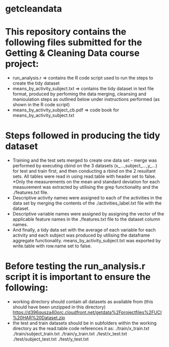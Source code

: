 # getcleandata

# This repository contains the following files submitted for the Getting & Cleaning Data course project:
* run_analysis.r => contains the R code script used to run the steps to create the tidy dataset
* means_by_activity_subject.txt => contains the tidy dataset in text file format, produced by perfoming the data merging, cleansing and manioulation steps as outlined below under instructions performed (as shown in the R code script)
* means_by_activity_subject_cb.pdf => code book for means_by_activity_subject.txt

# Steps followed in producing the tidy dataset
* Training and the test sets merged to create one data set - merge was performed by executing cbind on the 3 datasets (x_...,subject_...,y_...) for test and train first, and then conducting a rbind on the 2 resultant sets. All tables were read in using read.table with header set to false.
*Only the measurements on the mean and standard deviation for each measurement was extracted by utilising the grep functionality and the ./features.txt file. 
* Descriptive activity names were assigned to each of the activities in the data set by merging the contents of the ./activities_label.txt file with the dataset.
* Descriptive variable names were assigned by assigning the vector of the applicable feature names in the ./features.txt file to the dataset column names. 
* And finally, a tidy data set with the average of each variable for each activity and each subject was produced by utilising the dataframe aggregate functionality. means_by_activity_subject.txt was exported by write.table with row.name set to false.

# Before testing the run_analysis.r script it is important to ensure the following:
* working directory should contain all datasets as available from (this should have been unzipped in this directory) https://d396qusza40orc.cloudfront.net/getdata%2Fprojectfiles%2FUCI%20HAR%20Dataset.zip 
* the test and train datasets should be in subfolders within the working directory as the read.table code references it as:
./train/x_train.txt
./train/subject_train.txt
./train/y_train.txt
./test/x_test.txt
./test/subject_test.txt
./test/y_test.txt
